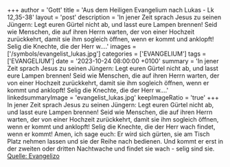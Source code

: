 +++
author = 'Gott'
title = 'Aus dem Heiligen Evangelium nach Lukas - Lk 12,35-38'
layout = 'post'
description = 'In jener Zeit sprach Jesus zu seinen Jüngern: Legt euren Gürtel nicht ab, und lasst eure Lampen brennen! Seid wie Menschen, die auf ihren Herrn warten, der von einer Hochzeit zurückkehrt, damit sie ihm sogleich öffnen, wenn er kommt und anklopft! Selig die Knechte, die der Herr w....'
images = ['/symbols/evangelist_lukas.jpg']
categories = ['EVANGELIUM']
tags = ['EVANGELIUM']
date = '2023-10-24 08:00:00 +0100'
summary = 'In jener Zeit sprach Jesus zu seinen Jüngern: Legt euren Gürtel nicht ab, und lasst eure Lampen brennen! Seid wie Menschen, die auf ihren Herrn warten, der von einer Hochzeit zurückkehrt, damit sie ihm sogleich öffnen, wenn er kommt und anklopft! Selig die Knechte, die der Herr w....'
linkedsummaryImage = 'evangelist_lukas.jpg'
keepImageRatio = 'true'
+++
In jener Zeit sprach Jesus zu seinen Jüngern: Legt euren Gürtel nicht ab, und lasst eure Lampen brennen!
Seid wie Menschen, die auf ihren Herrn warten, der von einer Hochzeit zurückkehrt, damit sie ihm sogleich öffnen, wenn er kommt und anklopft!
Selig die Knechte, die der Herr wach findet, wenn er kommt! Amen, ich sage euch: Er wird sich gürten, sie am Tisch Platz nehmen lassen und sie der Reihe nach bedienen.<!--more-->
Und kommt er erst in der zweiten oder dritten Nachtwache und findet sie wach - selig sind sie.<br> [Quelle: Evangelizo](https://evangeliumtagfuertag.org/DE/gospel)